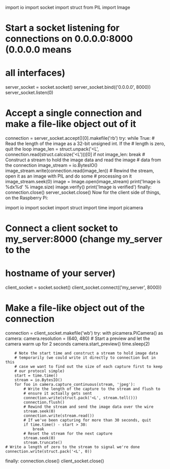 import io
import socket
import struct
from PIL import Image

# Start a socket listening for connections on 0.0.0.0:8000 (0.0.0.0 means
# all interfaces)
server_socket = socket.socket()
server_socket.bind(('0.0.0.0', 8000))
server_socket.listen(0)

# Accept a single connection and make a file-like object out of it
connection = server_socket.accept()[0].makefile('rb')
try:
    while True:
        # Read the length of the image as a 32-bit unsigned int. If the
        # length is zero, quit the loop
        image_len = struct.unpack('<L', connection.read(struct.calcsize('<L')))[0]
        if not image_len:
            break
        # Construct a stream to hold the image data and read the image
        # data from the connection
        image_stream = io.BytesIO()
        image_stream.write(connection.read(image_len))
        # Rewind the stream, open it as an image with PIL and do some
        # processing on it
        image_stream.seek(0)
        image = Image.open(image_stream)
        print('Image is %dx%d' % image.size)
        image.verify()
        print('Image is verified')
finally:
    connection.close()
    server_socket.close()
Now for the client side of things, on the Raspberry Pi:

import io
import socket
import struct
import time
import picamera

# Connect a client socket to my_server:8000 (change my_server to the
# hostname of your server)
client_socket = socket.socket()
client_socket.connect(('my_server', 8000))

# Make a file-like object out of the connection
connection = client_socket.makefile('wb')
try:
    with picamera.PiCamera() as camera:
        camera.resolution = (640, 480)
        # Start a preview and let the camera warm up for 2 seconds
        camera.start_preview()
        time.sleep(2)

        # Note the start time and construct a stream to hold image data
        # temporarily (we could write it directly to connection but in this
        # case we want to find out the size of each capture first to keep
        # our protocol simple)
        start = time.time()
        stream = io.BytesIO()
        for foo in camera.capture_continuous(stream, 'jpeg'):
            # Write the length of the capture to the stream and flush to
            # ensure it actually gets sent
            connection.write(struct.pack('<L', stream.tell()))
            connection.flush()
            # Rewind the stream and send the image data over the wire
            stream.seek(0)
            connection.write(stream.read())
            # If we've been capturing for more than 30 seconds, quit
            if time.time() - start > 30:
                break
            # Reset the stream for the next capture
            stream.seek(0)
            stream.truncate()
    # Write a length of zero to the stream to signal we're done
    connection.write(struct.pack('<L', 0))
finally:
    connection.close()
    client_socket.close()
